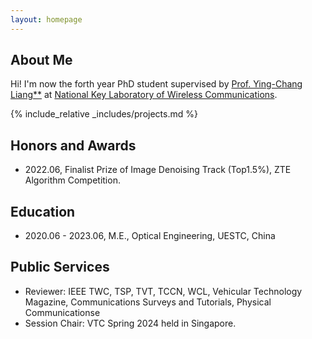 ```yaml
---
layout: homepage
---
```


## About Me

Hi! I'm now the forth year PhD student supervised by <a href="https://scholar.google.com/citations?user=HybIiJ8AAAAJ&hl">Prof. Ying-Chang Liang**</a> at <a href="https://www.ncl.uestc.edu.cn/">National Key Laboratory of Wireless Communications</a>.

{% include_relative _includes/projects.md %}


## Honors and Awards

- 2022.06, Finalist Prize of Image Denoising Track (Top1.5%), ZTE Algorithm Competition.


## Education
- 2020.06 - 2023.06, M.E., Optical Engineering, UESTC, China

## Public Services
- Reviewer: IEEE TWC, TSP, TVT, TCCN, WCL, Vehicular Technology Magazine, Communications Surveys and Tutorials, Physical Communicationse
- Session Chair: VTC Spring 2024 held in Singapore.
<script type='text/javascript' id='clustrmaps' src='//cdn.clustrmaps.com/map_v2.js?cl=54939b&w=a&t=n&d=NUFe17zu5lCVWsCwdktrQVRBcpdoMOKUvt86qWEvAV4&co=ffffff&ct=808080&cmo=3acc3a&cmn=ff5353'></script>
